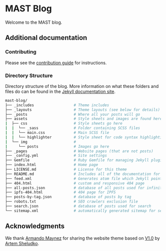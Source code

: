 # MAST Blog

Welcome to the MAST blog.

## Additional documentation

### Contributing
Please see the [contribution guide](contributing/how-to-contribute.md) for instructions.

### Directory Structure

Directory structure of the blog. More information on what these folders and files do can be found in the [Jekyll documentation site](https://jekyllrb.com/docs/structure/).

```bash
mast-blog/
├── _includes                  # Theme includes
├── _layouts                   # Theme layouts (see below for details)
├── _posts                     # Where all your posts will go
├── assets                     # Style sheets and images are found here
|  ├── css                     # Style sheets go here
|  |  └── _sass                # Folder containing SCSS files
|  |  └── main.css             # Main SCSS file
|  |  └── highlighter          # Style sheet for code syntax highlighting
|  └── img                     #
|     └── posts                # Images go here
├── _pages                     # Website pages (that are not posts)
├── _config.yml                # Site settings
├── Gemfile                    # Ruby Gemfile for managing Jekyll plugins
├── index.html                 # Home page
├── LICENSE.md                 # License for this theme
├── README.md                  # Includes all of the documentation for this theme
├── feed.xml                   # Generates atom file which Jekyll points to
├── 404.html                   # custom and responsive 404 page
├── all-posts.json             # database of all posts used for infinite scroll
├── ipfs-404.html              # 404 page for IPFS
├── posts-by-tag.json          # database of posts by tag
├── robots.txt                 # SEO crawlers exclusion file
├── search.json                # database of posts used for search
└── sitemap.xml                # automatically generated sitemap for search engines
```

## Acknowledgments
We thank [Armando Maynez](https://github.com/amaynez) for sharing the website theme based on [V1.0](https://github.com/artemsheludko/adam-blog) by [Artem Sheludko](https://github.com/artemsheludko).
